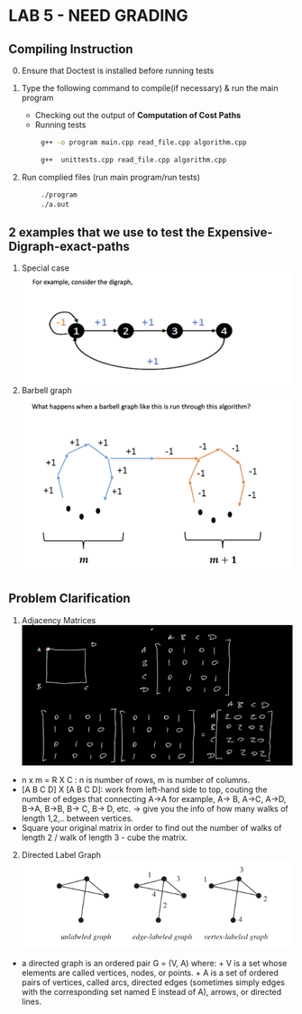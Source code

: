 # LAB 5 - NEED GRADING  

## **Compiling Instruction** 
0. Ensure that Doctest is installed before running tests

1. Type the following command to compile(if necessary) & run the main program
    -  Checking out the output of **Computation of Cost Paths**
    -  Running tests
    
```bash
        g++ -o program main.cpp read_file.cpp algorithm.cpp
``` 
```bash
        g++  unittests.cpp read_file.cpp algorithm.cpp
```
2. Run complied files (run main program/run tests)
```bash
        ./program
        ./a.out 
```
## 2 examples that we use to test the Expensive-Digraph-exact-paths
1. Special case
        ![Special Case](special.png)
2. Barbell graph
        ![Barbell Graph](barbell.png)

## Problem Clarification

1. Adjacency Matrices 
        ![Adjacent Matrices](adjMatrices.png)
- n x m = R X C : n is number of rows, m is number of columns.
- [A B C D] X [A B C D]: work from left-hand side to top, couting the number of edges that connecting A->A for example, A-> B, A->C, A->D, B->A, B->B, B-> C, B-> D, etc. -> give you the info of how many walks of length 1,2,.. between vertices.
- Square your original matrix in order to find out the number of walks of length 2 / walk of length 3 - cube the matrix.

2. Directed Label Graph 
        ![Labeled Graphs](labelGraphs.png)
- a directed graph is an ordered pair G = (V, A) where:
        + V is a set whose elements are called vertices, nodes, or points.
        + A is a set of ordered pairs of vertices, called arcs, directed edges (sometimes simply edges with the corresponding set named E instead of A), arrows, or directed lines.

